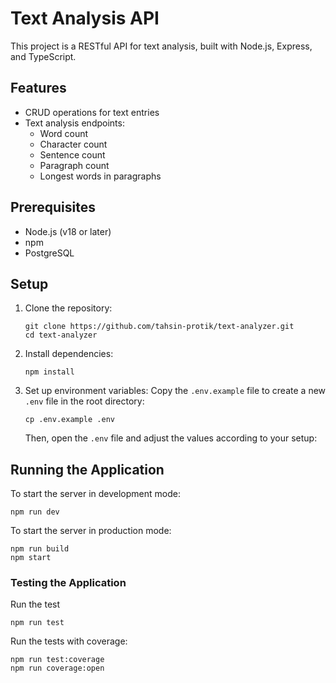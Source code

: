 # Text Analysis API

This project is a RESTful API for text analysis, built with Node.js, Express, and TypeScript.

## Features

- CRUD operations for text entries
- Text analysis endpoints:
  - Word count
  - Character count
  - Sentence count
  - Paragraph count
  - Longest words in paragraphs

## Prerequisites

- Node.js (v18 or later)
- npm
- PostgreSQL

## Setup

1. Clone the repository:
   ```
   git clone https://github.com/tahsin-protik/text-analyzer.git
   cd text-analyzer
   ```

2. Install dependencies:
   ```
   npm install
   ```

3. Set up environment variables:
   Copy the `.env.example` file to create a new `.env` file in the root directory:
   ```
   cp .env.example .env
   ```
   Then, open the `.env` file and adjust the values according to your setup:


## Running the Application

To start the server in development mode:
```
npm run dev
```
To start the server in production mode:
```
npm run build
npm start
```

### Testing the Application
Run the test
```
npm run test
```
Run the tests with coverage:
```
npm run test:coverage
npm run coverage:open
```






